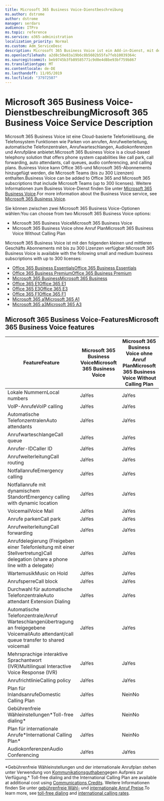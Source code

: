 ```yaml
---
title: Microsoft 365 Business Voice-Dienstbeschreibung
ms.author: dstrome
author: dstrome
manager: serdars
audience: ITPro
ms.topic: reference
ms.service: o365-administration
localization_priority: Normal
ms.custom: Adm_ServiceDesc
description: Microsoft 365 Business Voice ist ein Add-in-Dienst, mit dem Sie Microsoft Teams für Telefonanrufe verwenden können. Dies kombiniert Telefonsystem, Plan für Inlandsanrufe, SMS und Audiokonferenzen.
ms.openlocfilehash: a2d8c50e83a19b6c8b5602b55fa7feb10039364c
ms.sourcegitcommit: beb9745b3fb89585771c9d0e4d8be93bf759b867
ms.translationtype: MT
ms.contentlocale: de-DE
ms.lasthandoff: 11/05/2019
ms.locfileid: "37972507"
---
```

# <a name="microsoft-365-business-voice-service-description"></a><span data-ttu-id="bbfd5-104">Microsoft 365 Business Voice-Dienstbeschreibung</span><span class="sxs-lookup"><span data-stu-id="bbfd5-104">Microsoft 365 Business Voice Service Description</span></span>

<span data-ttu-id="bbfd5-105">Microsoft 365 Business Voice ist eine Cloud-basierte Telefonielösung, die Telefonsystem Funktionen wie Parken von anrufen, Anrufweiterleitung, automatische Telefonzentralen, Anrufwarteschlangen, Audiokonferenzen und Anrufpläne anbietet.</span><span class="sxs-lookup"><span data-stu-id="bbfd5-105">Microsoft 365 Business Voice is a cloud-based telephony solution that offers phone system capabilities like call park, call forwarding, auto attendants, call queues, audio conferencing, and calling plans.</span></span> <span data-ttu-id="bbfd5-106">Business Voice kann Office 365-und Microsoft 365-Abonnements hinzugefügt werden, die Microsoft Teams (bis zu 300 Lizenzen) enthalten.</span><span class="sxs-lookup"><span data-stu-id="bbfd5-106">Business Voice can be added to Office 365 and Microsoft 365 subscriptions that include Microsoft Teams (up to 300 licenses).</span></span> <span data-ttu-id="bbfd5-107">Weitere Informationen zum Business Voice-Dienst finden Sie unter [Microsoft 365 Business Voice](https://docs.microsoft.com/MicrosoftTeams/business-voice/whats-business-voice).</span><span class="sxs-lookup"><span data-stu-id="bbfd5-107">For more information about the Business Voice service, see [Microsoft 365 Business Voice](https://docs.microsoft.com/MicrosoftTeams/business-voice/whats-business-voice).</span></span>

<span data-ttu-id="bbfd5-108">Sie können zwischen zwei Microsoft 365 Business Voice-Optionen wählen:</span><span class="sxs-lookup"><span data-stu-id="bbfd5-108">You can choose from two Microsoft 365 Business Voice options:</span></span>

- <span data-ttu-id="bbfd5-109">Microsoft 365 Business Voice</span><span class="sxs-lookup"><span data-stu-id="bbfd5-109">Microsoft 365 Business Voice</span></span>
- <span data-ttu-id="bbfd5-110">Microsoft 365 Business Voice ohne Anruf Plan</span><span class="sxs-lookup"><span data-stu-id="bbfd5-110">Microsoft 365 Business Voice Without Calling Plan</span></span>

<span data-ttu-id="bbfd5-111">Microsoft 365 Business Voice ist mit den folgenden kleinen und mittleren Geschäfts Abonnements mit bis zu 300 Lizenzen verfügbar:</span><span class="sxs-lookup"><span data-stu-id="bbfd5-111">Microsoft 365 Business Voice is available with the following small and medium business subscriptions with up to 300 licenses:</span></span>

- [<span data-ttu-id="bbfd5-112">Office 365 Business Essentials</span><span class="sxs-lookup"><span data-stu-id="bbfd5-112">Office 365 Business Essentials</span></span>](office-365-platform-service-description/office-365-platform-service-description.md)
- [<span data-ttu-id="bbfd5-113">Office 365 Business Premium</span><span class="sxs-lookup"><span data-stu-id="bbfd5-113">Office 365 Business Premium</span></span>](office-365-platform-service-description/office-365-platform-service-description.md)
- [<span data-ttu-id="bbfd5-114">Microsoft 365 Business</span><span class="sxs-lookup"><span data-stu-id="bbfd5-114">Microsoft 365 Business</span></span>](microsoft-365-business-service-description.md)
- [<span data-ttu-id="bbfd5-115">Office 365 E1</span><span class="sxs-lookup"><span data-stu-id="bbfd5-115">Office 365 E1</span></span>](https://www.microsoft.com/en-us/microsoft-365/business/office-365-enterprise-e1-business-software?activetab=pivot%3aoverviewtab)
- [<span data-ttu-id="bbfd5-116">Office 365 E3</span><span class="sxs-lookup"><span data-stu-id="bbfd5-116">Office 365 E3</span></span>](https://www.microsoft.com/en-us/microsoft-365/business/office-365-enterprise-e3-business-software?activetab=pivot%3aoverviewtab)
- [<span data-ttu-id="bbfd5-117">Office 365 F1</span><span class="sxs-lookup"><span data-stu-id="bbfd5-117">Office 365 F1</span></span>](https://www.microsoft.com/en-us/microsoft-365/business/office-365-f1?activetab=pivot%3aoverviewtab)
- [<span data-ttu-id="bbfd5-118">Microsoft 365 a1</span><span class="sxs-lookup"><span data-stu-id="bbfd5-118">Microsoft 365 A1</span></span>](https://www.microsoft.com/en-us/microsoft-365/academic/compare-office-365-education-plans?activetab=tab:primaryr1)
- [<span data-ttu-id="bbfd5-119">Microsoft 365 a3</span><span class="sxs-lookup"><span data-stu-id="bbfd5-119">Microsoft 365 A3</span></span>](https://www.microsoft.com/en-us/microsoft-365/academic/compare-office-365-education-plans?activetab=tab:primaryr1)

## <a name="microsoft-365-business-voice-features"></a><span data-ttu-id="bbfd5-120">Microsoft 365 Business Voice-Features</span><span class="sxs-lookup"><span data-stu-id="bbfd5-120">Microsoft 365 Business Voice features</span></span>

| <span data-ttu-id="bbfd5-121">**Feature**</span><span class="sxs-lookup"><span data-stu-id="bbfd5-121">**Feature**</span></span>                                            | <span data-ttu-id="bbfd5-122">**Microsoft 365 Business Voice**</span><span class="sxs-lookup"><span data-stu-id="bbfd5-122">**Microsoft 365 Business Voice**</span></span> | <span data-ttu-id="bbfd5-123">**Microsoft 365 Business Voice ohne Anruf Plan**</span><span class="sxs-lookup"><span data-stu-id="bbfd5-123">**Microsoft 365 Business Voice Without Calling Plan**</span></span> |
|--------------------------------------------------------|----------------------------------|-------------------------------------------------------|
| <span data-ttu-id="bbfd5-124">Lokale Nummern</span><span class="sxs-lookup"><span data-stu-id="bbfd5-124">Local numbers</span></span>                                          | <span data-ttu-id="bbfd5-125">Ja</span><span class="sxs-lookup"><span data-stu-id="bbfd5-125">Yes</span></span>                              | <span data-ttu-id="bbfd5-126">Ja</span><span class="sxs-lookup"><span data-stu-id="bbfd5-126">Yes</span></span>                                                   |
| <span data-ttu-id="bbfd5-127">VoIP-Anrufe</span><span class="sxs-lookup"><span data-stu-id="bbfd5-127">VoIP calling</span></span>                                           | <span data-ttu-id="bbfd5-128">Ja</span><span class="sxs-lookup"><span data-stu-id="bbfd5-128">Yes</span></span>                              | <span data-ttu-id="bbfd5-129">Ja</span><span class="sxs-lookup"><span data-stu-id="bbfd5-129">Yes</span></span>                                                   |
| <span data-ttu-id="bbfd5-130">Automatische Telefonzentralen</span><span class="sxs-lookup"><span data-stu-id="bbfd5-130">Auto attendants</span></span>                                        | <span data-ttu-id="bbfd5-131">Ja</span><span class="sxs-lookup"><span data-stu-id="bbfd5-131">Yes</span></span>                              | <span data-ttu-id="bbfd5-132">Ja</span><span class="sxs-lookup"><span data-stu-id="bbfd5-132">Yes</span></span>                                                   |
| <span data-ttu-id="bbfd5-133">Anrufwarteschlange</span><span class="sxs-lookup"><span data-stu-id="bbfd5-133">Call queue</span></span>                                             | <span data-ttu-id="bbfd5-134">Ja</span><span class="sxs-lookup"><span data-stu-id="bbfd5-134">Yes</span></span>                              | <span data-ttu-id="bbfd5-135">Ja</span><span class="sxs-lookup"><span data-stu-id="bbfd5-135">Yes</span></span>                                                   |
| <span data-ttu-id="bbfd5-136">Anrufer-ID</span><span class="sxs-lookup"><span data-stu-id="bbfd5-136">Caller ID</span></span>                                              | <span data-ttu-id="bbfd5-137">Ja</span><span class="sxs-lookup"><span data-stu-id="bbfd5-137">Yes</span></span>                              | <span data-ttu-id="bbfd5-138">Ja</span><span class="sxs-lookup"><span data-stu-id="bbfd5-138">Yes</span></span>                                                   |
| <span data-ttu-id="bbfd5-139">Anrufweiterleitung</span><span class="sxs-lookup"><span data-stu-id="bbfd5-139">Call routing</span></span>                                           | <span data-ttu-id="bbfd5-140">Ja</span><span class="sxs-lookup"><span data-stu-id="bbfd5-140">Yes</span></span>                              | <span data-ttu-id="bbfd5-141">Ja</span><span class="sxs-lookup"><span data-stu-id="bbfd5-141">Yes</span></span>                                                   |
| <span data-ttu-id="bbfd5-142">Notfallanrufe</span><span class="sxs-lookup"><span data-stu-id="bbfd5-142">Emergency calling</span></span>                                      | <span data-ttu-id="bbfd5-143">Ja</span><span class="sxs-lookup"><span data-stu-id="bbfd5-143">Yes</span></span>                              | <span data-ttu-id="bbfd5-144">Ja</span><span class="sxs-lookup"><span data-stu-id="bbfd5-144">Yes</span></span>                                                   |
| <span data-ttu-id="bbfd5-145">Notfallanrufe mit dynamischem Standort</span><span class="sxs-lookup"><span data-stu-id="bbfd5-145">Emergency calling with dynamic location</span></span>                | <span data-ttu-id="bbfd5-146">Ja</span><span class="sxs-lookup"><span data-stu-id="bbfd5-146">Yes</span></span>                              | <span data-ttu-id="bbfd5-147">Ja</span><span class="sxs-lookup"><span data-stu-id="bbfd5-147">Yes</span></span>                                                   |
| <span data-ttu-id="bbfd5-148">Voicemail</span><span class="sxs-lookup"><span data-stu-id="bbfd5-148">Voice Mail</span></span>                                             | <span data-ttu-id="bbfd5-149">Ja</span><span class="sxs-lookup"><span data-stu-id="bbfd5-149">Yes</span></span>                              | <span data-ttu-id="bbfd5-150">Ja</span><span class="sxs-lookup"><span data-stu-id="bbfd5-150">Yes</span></span>                                                   |
| <span data-ttu-id="bbfd5-151">Anrufe parken</span><span class="sxs-lookup"><span data-stu-id="bbfd5-151">Call park</span></span>                                              | <span data-ttu-id="bbfd5-152">Ja</span><span class="sxs-lookup"><span data-stu-id="bbfd5-152">Yes</span></span>                              | <span data-ttu-id="bbfd5-153">Ja</span><span class="sxs-lookup"><span data-stu-id="bbfd5-153">Yes</span></span>                                                   |
| <span data-ttu-id="bbfd5-154">Anrufweiterleitung</span><span class="sxs-lookup"><span data-stu-id="bbfd5-154">Call forwarding</span></span>                                        | <span data-ttu-id="bbfd5-155">Ja</span><span class="sxs-lookup"><span data-stu-id="bbfd5-155">Yes</span></span>                              | <span data-ttu-id="bbfd5-156">Ja</span><span class="sxs-lookup"><span data-stu-id="bbfd5-156">Yes</span></span>                                                   |
| <span data-ttu-id="bbfd5-157">Anrufdelegierung (Freigeben einer Telefonleitung mit einer Stellvertretung)</span><span class="sxs-lookup"><span data-stu-id="bbfd5-157">Call delegation (share a phone line with a delegate)</span></span>   | <span data-ttu-id="bbfd5-158">Ja</span><span class="sxs-lookup"><span data-stu-id="bbfd5-158">Yes</span></span>                              | <span data-ttu-id="bbfd5-159">Ja</span><span class="sxs-lookup"><span data-stu-id="bbfd5-159">Yes</span></span>                                                   |
| <span data-ttu-id="bbfd5-160">Wartemusik</span><span class="sxs-lookup"><span data-stu-id="bbfd5-160">Music on Hold</span></span>                                          | <span data-ttu-id="bbfd5-161">Ja</span><span class="sxs-lookup"><span data-stu-id="bbfd5-161">Yes</span></span>                              | <span data-ttu-id="bbfd5-162">Ja</span><span class="sxs-lookup"><span data-stu-id="bbfd5-162">Yes</span></span>                                                   |
| <span data-ttu-id="bbfd5-163">Anrufsperre</span><span class="sxs-lookup"><span data-stu-id="bbfd5-163">Call block</span></span>                                             | <span data-ttu-id="bbfd5-164">Ja</span><span class="sxs-lookup"><span data-stu-id="bbfd5-164">Yes</span></span>                              | <span data-ttu-id="bbfd5-165">Ja</span><span class="sxs-lookup"><span data-stu-id="bbfd5-165">Yes</span></span>                                                   |
| <span data-ttu-id="bbfd5-166">Durchwahl für automatische Telefonzentrale</span><span class="sxs-lookup"><span data-stu-id="bbfd5-166">Auto attendant Extension Dialing</span></span>                       | <span data-ttu-id="bbfd5-167">Ja</span><span class="sxs-lookup"><span data-stu-id="bbfd5-167">Yes</span></span>                              | <span data-ttu-id="bbfd5-168">Ja</span><span class="sxs-lookup"><span data-stu-id="bbfd5-168">Yes</span></span>                                                   |
| <span data-ttu-id="bbfd5-169">Automatische Telefonzentrale/Anruf Warteschlangenübertragung an freigegebene Voicemail</span><span class="sxs-lookup"><span data-stu-id="bbfd5-169">Auto attendant/call queue transfer to shared voicemail</span></span> | <span data-ttu-id="bbfd5-170">Ja</span><span class="sxs-lookup"><span data-stu-id="bbfd5-170">Yes</span></span>                              | <span data-ttu-id="bbfd5-171">Ja</span><span class="sxs-lookup"><span data-stu-id="bbfd5-171">Yes</span></span>                                                   |
| <span data-ttu-id="bbfd5-172">Mehrsprachige interaktive Sprachantwort (IVR)</span><span class="sxs-lookup"><span data-stu-id="bbfd5-172">Multilingual Interactive Voice Response (IVR)</span></span>          | <span data-ttu-id="bbfd5-173">Ja</span><span class="sxs-lookup"><span data-stu-id="bbfd5-173">Yes</span></span>                              | <span data-ttu-id="bbfd5-174">Ja</span><span class="sxs-lookup"><span data-stu-id="bbfd5-174">Yes</span></span>                                                   |
| <span data-ttu-id="bbfd5-175">Anrufrichtlinie</span><span class="sxs-lookup"><span data-stu-id="bbfd5-175">Calling policy</span></span>                                         | <span data-ttu-id="bbfd5-176">Ja</span><span class="sxs-lookup"><span data-stu-id="bbfd5-176">Yes</span></span>                              | <span data-ttu-id="bbfd5-177">Ja</span><span class="sxs-lookup"><span data-stu-id="bbfd5-177">Yes</span></span>                                                   |
| <span data-ttu-id="bbfd5-178">Plan für Inlandsanrufe</span><span class="sxs-lookup"><span data-stu-id="bbfd5-178">Domestic Calling Plan</span></span>                                  | <span data-ttu-id="bbfd5-179">Ja</span><span class="sxs-lookup"><span data-stu-id="bbfd5-179">Yes</span></span>                              | <span data-ttu-id="bbfd5-180">Nein</span><span class="sxs-lookup"><span data-stu-id="bbfd5-180">No</span></span>                                                    |
| <span data-ttu-id="bbfd5-181">Gebührenfreie Wähleinstellungen\*</span><span class="sxs-lookup"><span data-stu-id="bbfd5-181">Toll-free dialing\*</span></span>                                    | <span data-ttu-id="bbfd5-182">Ja</span><span class="sxs-lookup"><span data-stu-id="bbfd5-182">Yes</span></span>                              | <span data-ttu-id="bbfd5-183">Nein</span><span class="sxs-lookup"><span data-stu-id="bbfd5-183">No</span></span>                                                    |
| <span data-ttu-id="bbfd5-184">Plan für internationale Anrufe\*</span><span class="sxs-lookup"><span data-stu-id="bbfd5-184">International Calling Plan\*</span></span>                           | <span data-ttu-id="bbfd5-185">Ja</span><span class="sxs-lookup"><span data-stu-id="bbfd5-185">Yes</span></span>                              | <span data-ttu-id="bbfd5-186">Nein</span><span class="sxs-lookup"><span data-stu-id="bbfd5-186">No</span></span>                                                    |
| <span data-ttu-id="bbfd5-187">Audiokonferenzen</span><span class="sxs-lookup"><span data-stu-id="bbfd5-187">Audio Conferencing</span></span>                                     | <span data-ttu-id="bbfd5-188">Ja</span><span class="sxs-lookup"><span data-stu-id="bbfd5-188">Yes</span></span>                              | <span data-ttu-id="bbfd5-189">Ja</span><span class="sxs-lookup"><span data-stu-id="bbfd5-189">Yes</span></span>                                                   |
 
<span data-ttu-id="bbfd5-190">\*Gebührenfreie Wähleinstellungen und der internationale Anrufplan stehen unter Verwendung von [Kommunikationsguthaben](https://docs.microsoft.com/microsoftteams/what-are-communications-credits)gegen Aufpreis zur Verfügung.</span><span class="sxs-lookup"><span data-stu-id="bbfd5-190">\* Toll-free dialing and the International Calling Plan are available at additional cost using [Communications Credits](https://docs.microsoft.com/microsoftteams/what-are-communications-credits).</span></span> <span data-ttu-id="bbfd5-191">Weitere Informationen finden Sie unter [gebührenfreie Wähl-](https://docs.microsoft.com/microsoftteams/toll-free-dialing-limitations-and-restrictions) und [internationale Anruf Preise](https://products.office.com/microsoft-teams/online-meeting-solutions#Rates).</span><span class="sxs-lookup"><span data-stu-id="bbfd5-191">To learn more, see [toll-free dialing](https://docs.microsoft.com/microsoftteams/toll-free-dialing-limitations-and-restrictions) and [international calling rates](https://products.office.com/microsoft-teams/online-meeting-solutions#Rates).</span></span>

